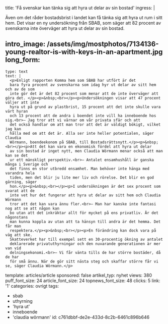 title: 'Få svenskar kan tänka sig att hyra ut delar av sin bostad'
ingress: |
  <p>Även om det råder bostadsbrist i landet kan få tänka sig att hyra ut rum i sitt hem. Det visar en ny undersökning från SBAB, som säger att 82 procent av svenskarna inte överväger att hyra ut delar av sin bostad. <span class="redactor-invisible-space"></span>
  </p>
  
intro_image: /assets/img/mostphotos/7134136-young-realtor-is-with-keys-in-an-apartment.jpg
long_form:
  -
    type: text
    text: |
      <p>Enligt rapporten Komma hem som SBAB har utfört är det
      bara fyra procent av svenskarna som idag hyr ut delar av sitt hem och av de som
      inte gör det är det 82 procent som menar att de inte överväger att göra det. </p><p>&nbsp;<br></p><p>Undersökningen visar att 47 procent väljer att inte
      hyra ut på grund av plastbrist, 15 procent att det inte skulle vara värt hyran
      och 13 procent att de andra i boendet inte vill ha inneboende hos sig.<br>– Jag tror att vi värnar om vår privata sfär och att
      det också handlar om att man tror att det är väldigt bökigt, vilket jag kan
      hålla med om att det är. Alla ser inte heller potentialen, säger Claudia
      Wörmann, boendeekonom på SBAB, till Bostadsrättsnytt.</p><p>&nbsp;<br></p><p>Att det kan vara en ekonomisk fördel att hyra ut delar
      av sin bostad är inget nytt, men Claudia Wörmann menar också att man kan se det
      ur ett mänskligt perspektiv.<br>– Antalet ensamhushåll är ganska många i Sverige och
      det finns en stor utbredd ensamhet. Man behöver inte hänga med varandra hela
      tiden, men det blir ju lite mer liv och rörelse. Det blir en god gärning, säger
      hon.</p><p>&nbsp;<br></p><p>I undersökningen är det sex procent som svarat att de
      inte vet hur det fungerar att hyra ut delar av sitt hem och Claudia Wörmann
      tror att det kan vara ännu fler.<br>– Man har kanske inte fantasi nog att se att någon kan
      bo utan att det inkräktar allt för mycket på ens privatliv. Är det någonstans
      man kunna koppla av utan att ta hänsyn till andra är det hemma. Det får man
      respektera.</p><p>&nbsp;<br></p><p>En förändring kan dock vara på väg att ske.
      Skatteverket har till exempel sett en 30-procentig ökning av antalet
      deklarerade privatuthyrningar och den nuvarande generationen är mer van vid
      delningsekonomi.<br>– Vi får vänta tills de har större bostäder, då de har
      för små ännu. När de gör sitt nästa steg och skaffar större får vi se, säger Claudia Wörmann.</p>
      
template: articles/article
sponsored: false
artikel_typ: nyhet
views: 380
puff_font_size: 24
article_font_size: 24
topnews_font_size: 48
clicks: 5
link: '1'
categories: ovrigt
tags:
  - sbab
  - uthyrning
  - 'hyra ut'
  - inneboende
  - 'claudia wörmann'
id: c761dbbf-de2e-433d-8c2b-6461c896b646
